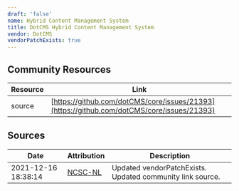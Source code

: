 ```yaml
---
draft: 'false'
name: Hybrid Content Management System
title: DotCMS Hybrid Content Management System
vendor: DotCMS
vendorPatchExists: true
---
```



## Community Resources
| Resource | Link |
| --- | --- |
| source | [https://github.com/dotCMS/core/issues/21393](https://github.com/dotCMS/core/issues/21393) |


## Sources
| Date | Attribution | Description |
| --- | --- | --- |
| 2021-12-16 18:38:14 | [NCSC-NL](https://github.com/NCSC-NL/log4shell/blob/main/software/README.md) | Updated vendorPatchExists. Updated community link source.  |
